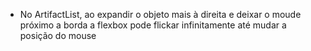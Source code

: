 - No ArtifactList, ao expandir o objeto mais à direita e deixar o moude próximo a borda a flexbox pode flickar infinitamente até mudar a posição do mouse